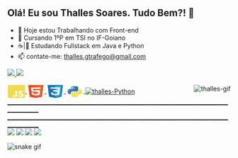 ## Olá! Eu sou Thalles Soares. Tudo Bem?! 👋

- 🔭 Hoje estou Trabalhando com Front-end
- 🌱 Cursando 1ºP em TSI no IF-Goiano
- ☕|🐍 Estudando Fullstack em Java e Python
- 📫 contate-me: thalles.gtrafego@gmail.com

<div>
  <a href="https://github.com/Th4llesSo4res">
  <img width="42%" src="https://github-readme-stats.vercel.app/api?username=Th4llesSo4res&show_icons=true&theme=gruvbox_light">
  <img width="46%" src="https://github-readme-stats.vercel.app/api/top-langs/?username=Th4llesSo4res&layout=compact&theme=gruvbox_light">
 
</div>
    
<div style="display: inline_block"><br>
  <img align="center" alt="thalles-Js" height="30" width="40" src="https://raw.githubusercontent.com/devicons/devicon/master/icons/javascript/javascript-plain.svg">
  <img align="center" alt="thalles-HTML" height="30" width="40" src="https://raw.githubusercontent.com/devicons/devicon/master/icons/html5/html5-original.svg">
  <img align="center" alt="thalles-CSS" height="30" width="40" src="https://raw.githubusercontent.com/devicons/devicon/master/icons/css3/css3-original.svg">
  <img align="center" alt="thalles-Python" height="30" width="40" src="https://raw.githubusercontent.com/devicons/devicon/master/icons/python/python-original.svg">
  <img  align="center" alt="thalles-Python" width="50" height="50" src="https://img.icons8.com/plasticine/100/java-coffee-cup-logo.png"/>
  <img align="right" alt="thalles-gif" src="https://i.picasion.com/pic92/7bff8046e7e9b9692d47fd1b020f0c38.gif"alt="https://picasion.com/" />
    
</div>
_________________________________________________________________________________________
_________________________________________________________________________________________


<div> 
<a href="https://www.instagram.com/_thallec0?igsh=OHM2dGNyaXZubGJm&utm_source=qr" target="_blank"><img src="https://img.shields.io/badge/-Instagram-%23E4405F?style=for-the-badge&logo=instagram&logoColor=white" target="_blank"></a>
<a href = "mailto:thalles.gtrafego@gmail.com "><img src="https://img.shields.io/badge/-Gmail-%23333?style=for-the-badge&logo=gmail&logoColor=white" target="_blank"></a>
<a href="https://www.linkedin.com/in/thalles-soares-9103a3342/" target="_blank"><img src="https://img.shields.io/badge/-LinkedIn-%230077B5?style=for-the-badge&logo=linkedin&logoColor=white" target="_blank"></a>
<a href="http://wa.me/5564993159396" target="_blank"><img src="https://img.shields.io/badge/WhatsApp-25D366?style=for-the-badge&logo=whatsapp&logoColor=white" target="_blank"></a>
</div>

![snake gif](https://github.com/Th4llesSo4res/Th4llesSo4res/blob/output/github-contribution-grid-snake.svg)


